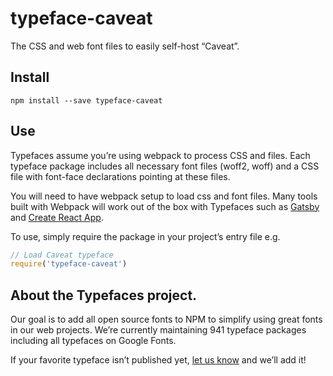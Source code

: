 
# typeface-caveat

The CSS and web font files to easily self-host “Caveat”.

## Install

`npm install --save typeface-caveat`

## Use

Typefaces assume you’re using webpack to process CSS and files. Each typeface
package includes all necessary font files (woff2, woff) and a CSS file with
font-face declarations pointing at these files.

You will need to have webpack setup to load css and font files. Many tools built
with Webpack will work out of the box with Typefaces such as [Gatsby](https://github.com/gatsbyjs/gatsby)
and [Create React App](https://github.com/facebookincubator/create-react-app).

To use, simply require the package in your project’s entry file e.g.

```javascript
// Load Caveat typeface
require('typeface-caveat')
```

## About the Typefaces project.

Our goal is to add all open source fonts to NPM to simplify using great fonts in
our web projects. We’re currently maintaining 941 typeface packages
including all typefaces on Google Fonts.

If your favorite typeface isn’t published yet, [let us know](https://github.com/KyleAMathews/typefaces)
and we’ll add it!
